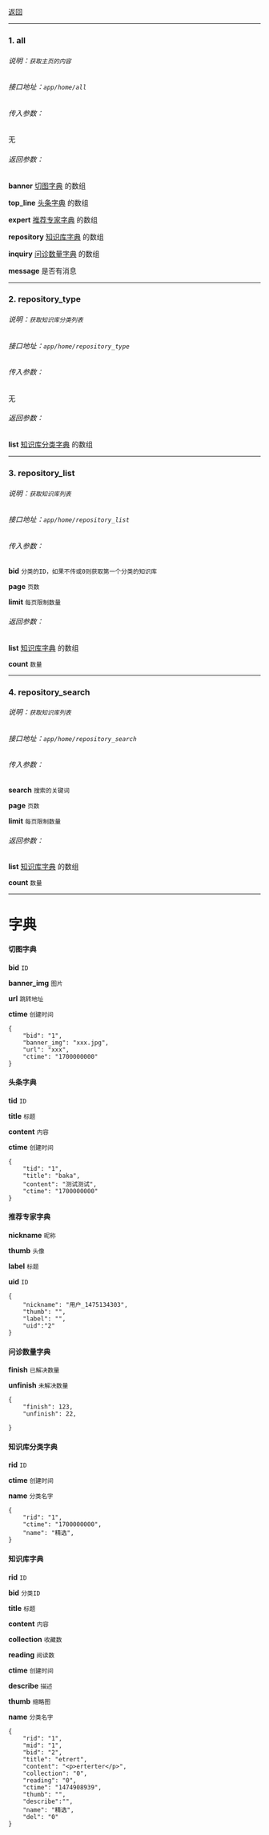 [返回](main.md)


***

### 1. all

###### 说明：`获取主页的内容`

###### 接口地址：`app/home/all`

###### 传入参数：

无

###### 返回参数：

**banner** [切图字典](#切图字典) 的数组  

**top_line** [头条字典](#头条字典) 的数组  

**expert** [推荐专家字典](#推荐专家字典) 的数组  

**repository** [知识库字典](#知识库字典) 的数组  

**inquiry** [问诊数量字典](#问诊数量字典) 的数组  

**message** 是否有消息  

***





### 2. repository_type

###### 说明：`获取知识库分类列表`

###### 接口地址：`app/home/repository_type`

###### 传入参数：

无

###### 返回参数：

**list** [知识库分类字典](#知识库分类字典) 的数组  

***




### 3. repository_list

###### 说明：`获取知识库列表`

###### 接口地址：`app/home/repository_list`

###### 传入参数：

**bid** `分类的ID，如果不传或0则获取第一个分类的知识库`

**page** `页数`

**limit** `每页限制数量`

###### 返回参数：

**list** [知识库字典](#知识库字典) 的数组  

**count** `数量`

***



### 4. repository_search

###### 说明：`获取知识库列表`

###### 接口地址：`app/home/repository_search`

###### 传入参数：

**search** `搜索的关键词`

**page** `页数`

**limit** `每页限制数量`

###### 返回参数：

**list** [知识库字典](#知识库字典) 的数组  

**count** `数量`

***










# 字典


#### **切图字典**


**bid**         `ID`

**banner_img**  `图片`

**url**         `跳转地址`

**ctime**       `创建时间`

```
{
    "bid": "1",
    "banner_img": "xxx.jpg",
    "url": "xxx",
    "ctime": "1700000000"
} 

```


#### **头条字典**


**tid**         `ID`

**title**       `标题`

**content**     `内容`

**ctime**       `创建时间`

```
{
    "tid": "1",
    "title": "baka",
    "content": "测试测试",
    "ctime": "1700000000"
}
```


#### **推荐专家字典**


**nickname**    `昵称`

**thumb**       `头像`

**label**       `标题`

**uid**         `ID`

```
{
    "nickname": "用户_1475134303",
    "thumb": "",
    "label": "",
    "uid":"2"
}
```



#### **问诊数量字典**


**finish**    `已解决数量`

**unfinish**  `未解决数量`

```
{
    "finish": 123,
    "unfinish": 22,

}
```




#### **知识库分类字典**


**rid**         `ID`

**ctime**       `创建时间`

**name**        `分类名字`


```
{
    "rid": "1",
    "ctime": "1700000000",
    "name": "精选",
}
```




#### **知识库字典**


**rid**         `ID`

**bid**         `分类ID`

**title**       `标题`

**content**     `内容`

**collection**  `收藏数`

**reading**     `阅读数`

**ctime**       `创建时间`

**describe**    `描述`

**thumb**       `缩略图`

**name**        `分类名字`


```
{
    "rid": "1",
    "mid": "1",
    "bid": "2",
    "title": "etrert",
    "content": "<p>erterter</p>",
    "collection": "0",
    "reading": "0",
    "ctime": "1474908939",
    "thumb": "",
    "describe":"",
    "name": "精选",
    "del": "0"
}
```